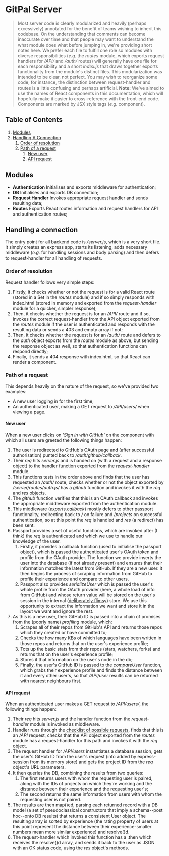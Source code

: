 # GitPal Server

> Most server code is clearly modularized and heavily (perhaps excessively) annotated for the benefit of teams wishing to inherit this codebase. On the understanding that comments can become inaccurate over time and that people may want to understand the what module does what before jumping in, we're providing short notes here.
> We prefer each file to fulfill one role so modules with diverse responsibilities (_e.g._ the _routes_ module, which exports request handlers for _/API/_ and _/auth/_ routes) will generally have one file for each responsibility and a short _index.js_ that draws together exports functionality from the module's distinct files.
> This modularization was intended to be clear, not perfect. You may wish to reorganize some code; for instance, the distinction between request-handler and routes is a little confusing and perhaps artificial.
__Note:__ We've aimed to use the names of React components in this documentation, which will hopefully make it easier to cross-reference with the front-end code. Components are marked by JSX style tags (_e.g._ <App> component).

## Table of Contents

1. [Modules](#modules)
1. [Handling A Connection](#handling-a-connection)
    1. [Order of resolution](#order-of-resolution)
    1. [Path of a request](#path-of-a-request)
        1. [New user](#new-user)
        1. [API request](#api-request)


## Modules
- __Authentication__ Initialises and exports middleware for authentication;
- __DB__ Initialises and exports DB connection;
- __Request Handler__ Invokes appropriate request handler and sends resulting data;
- __Routes__ Exports React routes information and request handlers for API and authentication routes;

## Handling a connection
The entry point for all backend code is _/server.js_, which is a very short file. It simply creates an express app, starts its listening, adds necessary middleware (_e.g._ for handling sessions and body parsing) and then defers to request-handler for all handling of requests.

### Order of resolution
Request handler follows very simple steps:
1. Firstly, it checks whether or not the request is for a valid React route (stored in a Set in the _routes_ module) and if so simply responds with index.html (stored in memory and exported from the _request-handler_ module for a quicker, simpler response);
1. Then, it checks whether the request is for an _/API/_ route and if so, invokes the correct request-handler from the API object exported from the _routes_ module if the user is authenticated and responds with the resulting data or sends a 403 and empty array if not;
1. Then, it checks whether the request is for an _/auth/_ route and defers to the _auth_ object exports from the _routes_ module as above, but sending the response object as well, so that authentication functions can respond directly;
1. Finally, it sends a 404 response with index.html, so that React can render a <NotFound> component.

### Path of a request
This depends heavily on the nature of the request, so we've provided two examples:
- A new user logging in for the first time;
- An authenticated user, making a GET request to _/API/users/_ when viewing a <ProjectDetails> page.

#### New user
When a new user clicks on _'Sign in with GitHub'_ on the <Landing> component with which all users are greeted the following things happen:
1. The user is redirected to GitHub's OAuth page and (after successful authorisation) punted back to _/auth/github/callback_.
1. Their _req_ hits _server.js_ and is handed on (with a request and a response object) to the handler function exported from the _request-handler_ module.
1. This functions tests in the order above and finds that the user has requested an _/auth/_ route, checks whether or not the object exported by _/server/routes/auth.js/_ has a _github_ function and invokes it with the _req_ and _res_ objects.
1. The _github_ function verifies that this is an OAuth callback and invokes the appropriate middleware exported from the authentication module.
1. This middleware (_exports.callback_) mostly defers to other passport functionality, redirecting back to _/_ on failure and _/projects_ on successful authentication, so at this point the _req_ is handled and _res_ (a redirect) has been sent.
1. Passport provides a set of useful functions, which are invoked after (I think) the _req_ is authenticated and which we use to handle our knowledge of the user.
    1. Firstly, it provides a callback function (used to initialise the passport object), which is passed the authenticated user's OAuth token and profile from the OAuth provider. The function we provide inserts the user into the database (if not already present) and ensures that their information matches the latest from GitHub. If they are a new user. it then begins the process of scraping information from GitHub to profile their experience and compare to other users.
    1. Passport also provides _serializeUser_ which is passed the user's whole profile from the OAuth provider (here, a whole load of info from GitHub) and whose return value will be stored on the user's session in the internal ([deliberately flimsy](https://www.npmjs.com/package/express-session#sessionoptions)) store. We use this opportunity to extract the information we want and store it in the layout we want and ignore the rest.
1. As this is a new user, their GitHub ID is passed into a chain of promises from the (poorly name) _profiling_ module, which:
    1. Scrapes all of their repos from GitHub's API and returns those repos which they created or have committed to;
    1. Checks the how many KBs of which languages have been written in those repos and returns that on the user's experience profile;
    1. Tots up the basic stats from their repos (stars, watchers, forks) and returns that on the user's experience profile;
    1. Stores it that information on the user's node in the db;
    1. Finally, the user's GitHub ID is passed to the _compareUser_ function, which grabs their experience profile and finds the distance between it and every other user's, so that _/API/user_ results can be returned with nearest neighbours first.

#### API request
When an authenticated user makes a GET request to _/API/users/_, the following things happen:
1. Their _req_ hits _server.js_ and the handler function from the _request-handler_ module is invoked as middleware.
1. Handler runs through the [checklist of possible requests](#order-of-resolution), finds that this is an _/API_ request, checks that the API object exported from the _routes_ module has a request-handler for this path and invokes it with the _req_ object.
1. The request handler for _/API/users_ instantiates a database session, gets the user's GitHub ID from the user's request (info added by express-session from its memory store) and gets the project ID from the _req_ object's URL parameters.
1. It then queries the DB, combining the results from two queries:
    1. The first returns users with whom the requesting user is paired, along with the IDs of projects on which they're working and the distance between their experience and the requesting user's;
    1. The second returns the same information from users with whom the requesting user is not paired.
1. The results are then map()ed, parsing each returned record with a DB model (a set of pseudoclassical constructors that imply a schema--post hoc--onto DB results) that returns a consistent User object. The resulting array is sorted by experience (the rating property of users at this point represent the distance between their experience-smaller numbers mean more similar experience) and resolve()d.
1. The request-handler which invoked this function has a .then which receives the resolve()d array, and sends it back to the user as JSON with an OK status code, using the _res_ object's methods.
